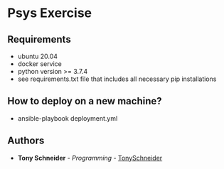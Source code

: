 # Psys Exercise

## Requirements

* ubuntu 20.04
* docker service
* python version >= 3.7.4
* see requirements.txt file that includes all necessary pip installations

## How to deploy on a new machine?

* ansible-playbook deployment.yml

## Authors

* **Tony Schneider** - *Programming* - [TonySchneider](https://github.com/tonySchneider)
